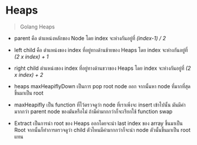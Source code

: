 # Heaps

> Golang Heaps

- parent คือ ตำแหน่งหลักของ Node โดย index จะห่างกันอยู่ที่ _(index-1) / 2_

- left child คือ ตำแหน่งของ index ที่อยู่ทางด้านช้ายของ Heaps โดย index จะห่างกันอยู่ที่ _(2 x index) + 1_

- right child ตำแหน่งของ index ที่อยู่ทางด้านขวาของ Heaps โดย index จะห่างกันอยู่ที่ _(2 x index) + 2_

- heaps maxHeapiflyDown เป็นการ pop root node ออก จากนั้นหา node ที่มากที่สุดขึ้นมาเป็น root

- maxHeapifly เป็น function ที่ไว้ตรวจดูว่า node ที่เราเพิ่งจะ insert เข้าไปนั้น มันมีค่ามากกว่า parent node ของมันหรือไม่ ถ้ามีค่ามากกว่าก็จะเรียกใช้ function swap

- Extract เป็นการนำ root ของ Heaps ออกโดยจะนำ last index ของ array ขึ้นมาเป็น Root จากนั้นก็ทำการตรวจดูว่า child ตัวไหนมีค่ามากกว่าก็จะนำ node ตัวนั้นขึ้นมาเป็น root แทน

